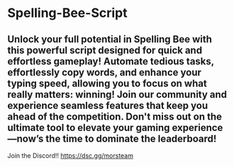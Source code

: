# Spelling-Bee-Script
Unlock your full potential in Spelling Bee with this powerful script designed for quick and effortless gameplay! Automate tedious tasks, effortlessly copy words, and enhance your typing speed, allowing you to focus on what really matters: winning! Join our community and experience seamless features that keep you ahead of the competition. Don't miss out on the ultimate tool to elevate your gaming experience—now’s the time to dominate the leaderboard!
-------------------------------------------------------------------
Join the Discord!!
https://dsc.gg/morsteam
